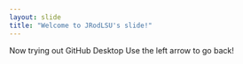 ```yaml
---
layout: slide
title: "Welcome to JRodLSU's slide!"
---
```

Now trying out GitHub Desktop
Use the left arrow to go back!
